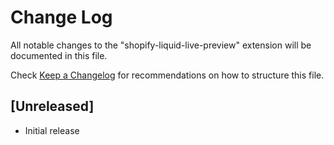 # Change Log

All notable changes to the "shopify-liquid-live-preview" extension will be documented in this file.

Check [Keep a Changelog](http://keepachangelog.com/) for recommendations on how to structure this file.

## [Unreleased]

- Initial release